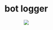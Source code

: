 <h1 align="center">
   bot logger
</h1>
<p align= "center">
   <kbd>
   <img  src="https://cdn.discordapp.com/attachments/1136377270894866532/1140594412615893033/pngtree-fox-png-image_853380.png">
